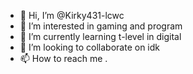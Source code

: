 - 👋 Hi, I’m @Kirky431-lcwc
- 👀 I’m interested in gaming and program
- 🌱 I’m currently learning t-level in digital
- 💞️ I’m looking to collaborate on idk
- 📫 How to reach me .

<!---
Kirky431-lcwc/Kirky431-lcwc is a ✨ special ✨ repository because its `README.md` (this file) appears on your GitHub profile.
You can click the Preview link to take a look at your changes.
--->
